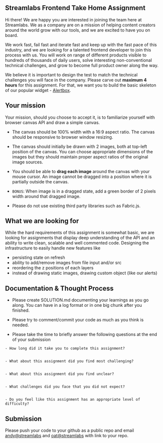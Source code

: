 ## Streamlabs Frontend Take Home Assignment

Hi there! We are happy you are interested in joining the team here at Streamlabs. We as a company are on a mission of helping content creators around the world grow with our tools, and we are excited to have you on board.

We work fast, fail fast and iterate fast and keep up with the fast pace of this industry, and we are looking for a talented frontend developer to join this process with us. You will work on range of different products visible to hundreds of thousands of daily users, solve interesting non-conventional technical challenges, and grow to become full product owner along the way.

We believe it is important to design the test to match the technical challenges you will face in the company. Please carve out **maximum 4 hours** for this assignment. For that, we want you to build the basic skeleton of our popular widget - [Alertbox](https://streamlabs.com/obs-widgets/alert-box).

## Your mission

Your mission, should you choose to accept it, is to familiarize yourself with browser canvas API and draw a simple canvas.

- The canvas should be 100% width with a 16:9 aspect ratio. The canvas should be responsive to browser window resizing.

- The canvas should initially be drawn with 2 images, both at top-left position of the canvas. You can choose appropriate dimensions of the images but they should maintain proper aspect ratios of the original image sources.

- You should be able to **drag each image** around the canvas with your mouse cursor. An image cannot be dragged into a position where it is partially outside the canvas.

- `BONUS`: When image is in a dragged state, add a green border of 2 pixels width around that dragged image.

- Please do not use existing third party libraries such as Fabric.js.

## What we are looking for

While the hard requirements of this assignment is somewhat basic, we are looking for assignments that display deep understanding of the API and an ability to write clean, scalable and well commented code. Designing the infrastructure to easily handle new features like

- persisting state on refresh
- ability to add/remove images from file input and/or src
- reordering the z positions of each layers
- instead of drawing static images, drawing custom object (like our alerts)

## Documentation & Thought Process

- Please create SOLUTION.md documenting your learnings as you go along. You can have in a log format or in one big chunk after you finished.

- Please try to comment/commit your code as much as you think is needed.

- Please take the time to briefly answer the following questions at the end of your submission

```
- How long did it take you to complete this assignment?


- What about this assignment did you find most challenging?


- What about this assignment did you find unclear?


- What challenges did you face that you did not expect?


- Do you feel like this assignment has an appropriate level of difficulty?
```

## Submission

Please push your code to your github as a public repo and email [andy@streamlabs](mailto:andy@streamlabs.com) and [oat@streamlabs](mailto:oat@streamlabs.com) with link to your repo.

